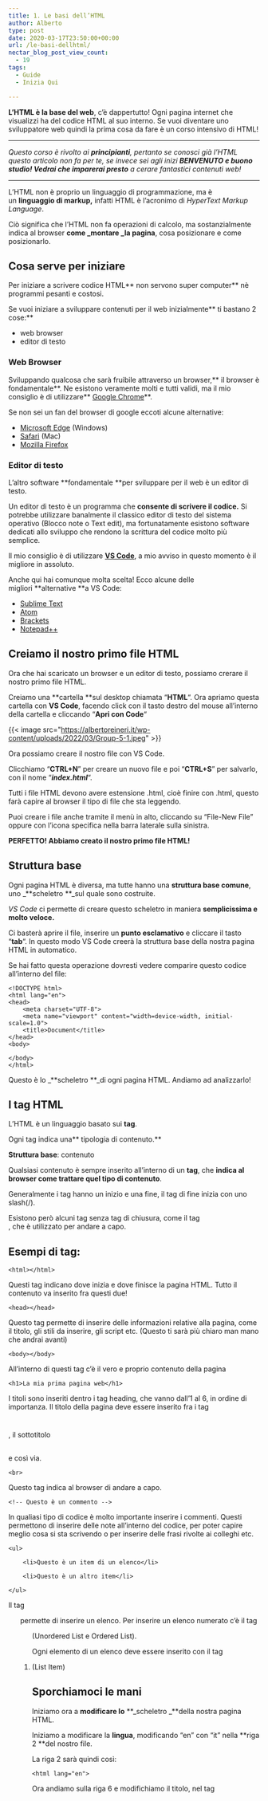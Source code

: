 ```yaml
---
title: 1. Le basi dell’HTML
author: Alberto
type: post
date: 2020-03-17T23:50:00+00:00
url: /le-basi-dellhtml/
nectar_blog_post_view_count:
  - 19
tags:
  - Guide
  - Inizia Qui

---
```

**L’HTML è la base del web**, c’è dappertutto! Ogni pagina internet che visualizzi ha del codice HTML al suo interno. Se vuoi diventare uno sviluppatore web quindi la prima cosa da fare è un corso intensivo di HTML!

<hr class="wp-block-separator"/>

_Questo corso è rivolto ai **principianti**, pertanto se conosci già l’HTML questo articolo non fa per te, se invece sei agli inizi **BENVENUTO **e buono studio! Vedrai che** imparerai presto** a cerare fantastici contenuti web!_

<hr class="wp-block-separator"/>

L’HTML non è proprio un linguaggio di programmazione, ma è un **linguaggio di markup,** infatti HTML è l’acronimo di _HyperText Markup Language_.

Ciò significa che l’HTML non fa operazioni di calcolo, ma sostanzialmente indica al browser **come _montare _la pagina**, cosa posizionare e come posizionarlo.

## Cosa serve per iniziare

Per iniziare a scrivere codice HTML** non servono super computer** nè programmi pesanti e costosi.

Se vuoi iniziare a sviluppare contenuti per il web inizialmente** ti bastano 2 cose:**

  * web browser
  * editor di testo

### Web Browser

Sviluppando qualcosa che sarà fruibile attraverso un browser,** il browser è fondamentale**. Ne esistono veramente molti e tutti validi, ma il mio consiglio è di utilizzare** <a href="https://www.google.com/intl/it_it/chrome/" rel="noreferrer noopener" target="_blank">Google Chrome</a>**.

Se non sei un fan del browser di google eccoti alcune alternative:

  * <a href="https://www.microsoft.com/it-it/edge" rel="noreferrer noopener" target="_blank">Microsoft Edge</a> (Windows)
  * <a href="https://www.apple.com/it/safari/" rel="noreferrer noopener" target="_blank">Safari</a> (Mac)
  * <a href="https://www.mozilla.org/it/firefox/new/" rel="noreferrer noopener" target="_blank">Mozilla Firefox</a>

### Editor di testo

L’altro software **fondamentale **per sviluppare per il web è un editor di testo.

Un editor di testo è un programma che **consente di scrivere il codice.** Si potrebbe utilizzare banalmente il classico editor di testo del sistema operativo (Blocco note o Text edit), ma fortunatamente esistono software dedicati allo sviluppo che rendono la scrittura del codice molto più semplice.

Il mio consiglio è di utilizzare **<a href="https://code.visualstudio.com/" rel="noreferrer noopener" target="_blank">VS Code</a>**, a mio avviso in questo momento è il migliore in assoluto.

Anche qui hai comunque molta scelta! Ecco alcune delle migliori **alternative **a VS Code:

  * <a href="https://www.sublimetext.com/" rel="noreferrer noopener" target="_blank">Sublime Text</a>
  * <a href="https://atom.io/" rel="noreferrer noopener" target="_blank">Atom</a>
  * <a href="http://brackets.io/" rel="noreferrer noopener" target="_blank">Brackets</a>
  * <a href="https://notepad-plus-plus.org/downloads/" rel="noreferrer noopener" target="_blank">Notepad++</a>

## Creiamo il nostro primo file HTML

Ora che hai scaricato un browser e un editor di testo, possiamo crerare il nostro primo file HTML.

Creiamo una **cartella **sul desktop chiamata “**HTML**“. Ora apriamo questa cartella con **VS Code**, facendo click con il tasto destro del mouse all’interno della cartella e cliccando “**Apri con Code**“

{{< image src="https://albertoreineri.it/wp-content/uploads/2022/03/Group-5-1.jpeg" >}}

Ora possiamo creare il nostro file con VS Code.

Clicchiamo “**CTRL+N**” per creare un nuovo file e poi “**CTRL+S**” per salvarlo, con il nome “**_index.html_**“.

Tutti i file HTML devono avere estensione .html, cioè finire con .html, questo farà capire al browser il tipo di file che sta leggendo.

Puoi creare i file anche tramite il menù in alto, cliccando su “File-New File” oppure con l’icona specifica nella barra laterale sulla sinistra.

**PERFETTO! Abbiamo creato il nostro primo file HTML!**

## Struttura base

Ogni pagina HTML è diversa, ma tutte hanno una **struttura base comune**, uno _**scheletro **_sul quale sono costruite.

_VS Code_ ci permette di creare questo scheletro in maniera **semplicissima e molto veloce.**

Ci basterà aprire il file, inserire un **punto esclamativo** e cliccare il tasto “**tab**“. In questo modo VS Code creerà la struttura base della nostra pagina HTML in automatico.

Se hai fatto questa operazione dovresti vedere comparire questo codice all’interno del file:

<pre class="wp-block-code"><code>&lt;!DOCTYPE html&gt;
&lt;html lang="en"&gt;
&lt;head&gt;
    &lt;meta charset="UTF-8"&gt;
    &lt;meta name="viewport" content="width=device-width, initial-scale=1.0"&gt;
    &lt;title&gt;Document&lt;/title&gt;
&lt;/head&gt;
&lt;body&gt;

&lt;/body&gt;
&lt;/html&gt;</code></pre>

Questo è lo _**scheletro **_di ogni pagina HTML. Andiamo ad analizzarlo!

## I tag HTML

L’HTML è un linguaggio basato sui **tag**.

Ogni tag indica una** tipologia di contenuto.**

**Struttura base**: <nometag>contenuto</nometag>

Qualsiasi contenuto è sempre inserito all’interno di un **tag**, che **indica al browser come trattare quel tipo di contenuto**.

Generalmente i tag hanno un inizio e una fine, il tag di fine inizia con uno slash(/).

Esistono però alcuni tag senza tag di chiusura, come il tag <br/>, che è utilizzato per andare a capo.

## Esempi di tag:

<pre class="wp-block-code"><code>&lt;html&gt;&lt;/html&gt;</code></pre>

Questi tag indicano dove inizia e dove finisce la pagina HTML. Tutto il contenuto va inserito fra questi due!

<pre class="wp-block-code"><code>&lt;head&gt;&lt;/head&gt;</code></pre>

Questo tag permette di inserire delle informazioni relative alla pagina, come il titolo, gli stili da inserire, gli script etc. (Questo ti sarà più chiaro man mano che andrai avanti)

<pre class="wp-block-code"><code>&lt;body&gt;&lt;/body&gt;</code></pre>

All’interno di questi tag c’è il vero e proprio contenuto della pagina

<pre class="wp-block-code"><code>&lt;h1&gt;La mia prima pagina web&lt;/h1&gt;</code></pre>

I titoli sono inseriti dentro i tag heading, che vanno dall’1 al 6, in ordine di importanza. Il titolo della pagina deve essere inserito fra i tag <h1></h1>, il sottotitolo <h2></h2> e così via.

<pre class="wp-block-code"><code>&lt;br&gt;</code></pre>

Questo tag indica al browser di andare a capo.

<pre class="wp-block-code"><code>&lt;!-- Questo è un commento --&gt;</code></pre>

In qualiasi tipo di codice è molto importante inserire i commenti. Questi permettono di inserire delle note all’interno del codice, per poter capire meglio cosa si sta scrivendo o per inserire delle frasi rivolte ai colleghi etc.

<pre class="wp-block-code"><code>&lt;ul&gt;

    &lt;li&gt;Questo è un item di un elenco&lt;/li&gt;

    &lt;li&gt;Questo è un altro item&lt;/li&gt;

&lt;/ul&gt;</code></pre>

Il tag <ul> permette di inserire un elenco. Per inserire un elenco numerato c’è il tag <ol> (Unordered List e Ordered List).

Ogni elemento di un elenco deve essere inserito con il tag <li> (List Item)

## Sporchiamoci le mani

Iniziamo ora a **modificare lo** **_scheletro _**della nostra pagina HTML.

Iniziamo a modificare la **lingua**, modificando “en” con “it” nella **riga 2 **del nostro file.

La riga 2 sarà quindi così:

<pre class="wp-block-code"><code>&lt;html lang="en"&gt;</code></pre>

Ora andiamo sulla riga 6 e modifichiamo il titolo, nel tag **_<title>_**.

Chiamiamo questa pagina “**La mia prima pagina web**“

<pre class="wp-block-code"><code>&lt;title&gt;La mia prima pagina web&lt;/title&gt;</code></pre>

Ora salviamo il file e apriamolo, semplicemente aprendo la cartella “**HTML**” e facendoci **doppio click** sopra.

{{< image src="https://albertoreineri.it/wp-content/uploads/2022/03/image-1536x529-1-1024x353.png" >}}

Ci troveremo di fonte una **pagina completamente bianca**, perché non abbiamo ancora inserito nessun codice nel contenuto.

Possiamo vedere però che il nome della scheda in alto è “**La mia prima pagina web**“. Questo è il **_<title>_** della nostra pagina.

**Ora inseriamo un po’ di contenuto.**

Andiamo **fra i tag <body></body>** e inseriamo questo:

<pre class="wp-block-code"><code>   &lt;h1&gt;La mia prima pagina web&lt;/h1&gt;
    &lt;p&gt;Benvenuto nella mia prima pagina web!&lt;/p&gt;
    &lt;br&gt;&lt;!-- questo è un a capo--&gt;
    &lt;p&gt;Questo è il secondo paragrafo della mia prima pagina web&lt;/p&gt;
    &lt;br&gt;
    &lt;h2&gt;Elenco&lt;/h2&gt;
    &lt;ul&gt;
        &lt;li&gt;Primo Item&lt;/li&gt;
        &lt;li&gt;Secondo Item&lt;/li&gt;
    &lt;/ul&gt;</code></pre>

Ora** salva la pagina e aggiornala nel browser**, vedrai comparire del contenuto!

{{< image src="https://albertoreineri.it/wp-content/uploads/2022/03/image-1.png" >}}

Non è difficile da capire, ogni tag spiega se stesso.

**CONGRATULAZIONI!**

**Hai appena creato la tua prima pagina web!**

Ma addentriamoci ancora un po’ nell’HTML.

## Inseriamo un’immagine

Per inserire un’immagine in una pagina HTML bisogna utilizzare il tag **<img/>**, con alcuni attributi.

Gli **attributi **forniscono **informazioni aggiuntive **ai tag html. Per esempio il tag <img/> indicherà al browser di inserire un’immagine, ma quale immagine? A questa domanda rispondiamo con l’attributo “**src**“, cioè la sorgente da cui il browser può attingere per inserire l’immagine.

Esempio:

<pre class="wp-block-code"><code>&lt;img src="immagini/foto.jpg"&gt;</code></pre>

In questo esempio il browser inserirà l’immagine** foto.jpg **presente nella cartella “**immagini**“.

Proviamo ora ad inserire un’immagine nella nostra pagina.

Andiamo nella nostra cartella “**HTML**” sul desktop e creiamo una cartella chiamata “**img**“, all’interno di questa cartella inseriamo ora una qualsiasi immagine in formato **JPG**.

Adesso** richiamiamo l’immagine nel nostro file _index.html_,** in questo modo:

<pre class="wp-block-code"><code>&lt;img src="img/immagine.jpg"&gt;</code></pre>

Ora **salviamo **il file e **aggiorniamo **il browser.

{{< image src="https://albertoreineri.it/wp-content/uploads/2022/03/image-2-768x370-1.png" >}}

Vediamo che l’immagine viene visualizzata nella nostra pagina html.

Però è un po’** troppo grande!** Almeno nel mio caso, questo dipende dalle dimensioni dell’immagine.

Per visualizzare l’immagine in modo più carino possiamo aggiungere un altro attributo al nostro tag <img/>: **l’attributo height o width**

<pre class="wp-block-code"><code>    &lt;img src="img/immagine.jpg" width="200"&gt;</code></pre>

In questo modo sto **impostando la larghezza dell’immagine a 200px.** Ed ecco che si vede tutto decisamente meglio.

{{< image src="https://albertoreineri.it/wp-content/uploads/2022/03/image-3.png" >}}

In questo modo posso **ridimensionare **l’immagine.

Ora **andiamo ancora più a fondo **nell’html.

## I contenitori

Nelle nostre pagine html possiamo inserire dei **contenitori**, nei quali inserire del contenuto. Questi sono molto utili per **suddividere le pagine e gestire i contenuti al meglio.**

### <div>

Un primo tipo di contenitore è il tag **<div>**. Questo crea una **sezione **nella pagina. È un **block element**, cioè il contenuto dopo questo tag è inserito** a capo**.

### <span>

Lo **<span>** è un contenitore ma **inline**, cioè **non va a capo** dopo di esso.

Se voglio creare un quadrato verde nel sito dovrò utilizzare un <div>, se invece voglio colorare una parola di rosso allora userò il tag <span>.

**Eccoti un esempio:**

Aggiungi questo codice a_** index.html**_

<pre class="wp-block-code"><code>    &lt;div style="background-color: green;"&gt;
        Questo è un contenitore con sfondo verde
    &lt;/div&gt;
    &lt;p&gt;
        Questo è un paragrafo con del testo inserito a caso. In questo testo voglio &lt;span style="color:red"&gt;colorare&lt;/span&gt; una parola di rosso
    &lt;/p&gt;</code></pre>

ed ecco il **risultato**

{{< image src="https://albertoreineri.it/wp-content/uploads/2022/03/image-4-1536x666-1-1024x444.png" >}}

Per inserire i colori ho utilizzato l’attributo “style”, che permette di inserire del codice CSS all’interno dell’HTML, ma lo vedremo meglio nella[ guida][1] [al CSS.][2]

## I form

Un altro elemento molto importante di una pagina web è il **form**.

Navigando online avrai compilato moltissime volte dei **moduli**, che siano di contatto, di prenotazione etc.

Per inserire un form occorre utilizzare il tag **<form></form>** e al suo interno inserire **le tipologia di input **richieste.

**Esempio **di form:

<pre class="wp-block-code"><code>  &lt;form&gt;
        &lt;input type="text" placeholder="Nome"&gt;
        &lt;br&gt;&lt;br&gt;
        &lt;input type="text" placeholder="Cognome"&gt;
        &lt;br&gt;&lt;br&gt;
        &lt;select name="select" id=""&gt;
            &lt;option value="0"&gt;Opzione 1&lt;/option&gt;
            &lt;option value="1"&gt;Opzione 2&lt;/option&gt;
            &lt;option value="2"&gt;Opzione 3&lt;/option&gt;
        &lt;/select&gt;
        &lt;br&gt;&lt;br&gt;
        &lt;textarea name="" id="" cols="30" rows="10" placeholder="Inserisci il testo qui."&gt;&lt;/textarea&gt;
        &lt;br&gt;&lt;br&gt;
        &lt;input type="checkbox" name="privacy" value="0"&gt;Accetto la Privacy Policy
        &lt;br&gt;&lt;br&gt;
        &lt;button&gt;Invia&lt;/button&gt;
    &lt;/form&gt;</code></pre>

Prova a inserire questo codice in**_ index.html_**, salvare e aggiornare.

Vedrai comparire dei campi compilabili.

**Questi campi sono**

  * input di tipo text nel caso del nome e del cognome.
  * select nel caso del menù a tendina
  * textarea nel caso dell’area di testo
  * input di tipo checkbox per accettare la privacy
  * button per il bottone di invio

Premendo sul tasto “**Invia**” non succederà nulla. Per far svolgere un’azione alla nostra pagina html occorre integrarla con altri linguaggi. Ricordi che **l’HTML è solamente un linguaggio di markup**, non di programmazione.

Per questa guida è tutto. Ti lascio ancora **il codice per intero della nostra _index.html_ **con i **commenti **che spiegano cosa fa ogni cosa.

<pre class="wp-block-code"><code>&lt;!DOCTYPE html&gt;
&lt;html lang="en"&gt;

&lt;head&gt;
    &lt;meta charset="UTF-8"&gt;
    &lt;meta name="viewport" content="width=device-width, initial-scale=1.0"&gt;
    &lt;title&gt;La mia prima pagina web&lt;/title&gt;&lt;!-- Il titolo della pagina che appare nella scheda del browser --&gt;
&lt;/head&gt;

&lt;body&gt;
    &lt;!-- Titolo --&gt;
    &lt;h1&gt;La mia prima pagina web&lt;/h1&gt;
    &lt;!-- Paragrafo --&gt;
    &lt;p&gt;Benvenuto nella mia prima pagina web!&lt;/p&gt;

    &lt;br&gt;&lt;!-- questo è un a capo--&gt;

    &lt;!-- Sottotitolo --&gt;
    &lt;h2&gt;Sottotitolo&lt;/h2&gt;

    &lt;p&gt;Questo è il secondo paragrafo della mia prima pagina web&lt;/p&gt;

    &lt;br&gt;

    &lt;h2&gt;Elenco&lt;/h2&gt;
    &lt;!-- Elenco --&gt;
    &lt;ul&gt;
        &lt;li&gt;Primo Item&lt;/li&gt;&lt;!-- Item di un elenco --&gt;
        &lt;li&gt;Secondo Item&lt;/li&gt;
    &lt;/ul&gt;

    &lt;!-- Immagine --&gt;
    &lt;img src="img/immagine.jpg" width="200"&gt;

    &lt;!-- DIV: block element --&gt;
    &lt;div style="background-color: green;"&gt;
        Questo è un contenitore con sfondo verde
    &lt;/div&gt;

    &lt;!-- SPAN: inline element --&gt;
    &lt;p&gt;
        Questo è un paragrafo con del testo inserito a caso. In questo testo voglio
        &lt;span style="color:red"&gt;colorare&lt;/span&gt; una parola di rosso
    &lt;/p&gt;

    &lt;!-- FORM --&gt;
    &lt;form&gt;
        &lt;!-- Casella di testo --&gt;
        &lt;input type="text" placeholder="Nome"&gt;
        &lt;br&gt;&lt;br&gt;
        &lt;input type="text" placeholder="Cognome"&gt;
        &lt;br&gt;&lt;br&gt;
        &lt;!-- Menù a tendina --&gt;
        &lt;select name="select" id=""&gt;
            &lt;option value="0"&gt;Opzione 1&lt;/option&gt;
            &lt;option value="1"&gt;Opzione 2&lt;/option&gt;
            &lt;option value="2"&gt;Opzione 3&lt;/option&gt;
        &lt;/select&gt;
        &lt;br&gt;&lt;br&gt;
        &lt;!-- Area di testo --&gt;
        &lt;textarea name="" id="" cols="30" rows="10" placeholder="Inserisci il testo qui."&gt;&lt;/textarea&gt;
        &lt;br&gt;&lt;br&gt;
        &lt;!-- Checkbox--&gt;
        &lt;input type="checkbox" name="privacy" value="0"&gt;Accetto la Privacy Policy
        &lt;br&gt;&lt;br&gt;
        &lt;!-- Bottone --&gt;
        &lt;button&gt;Invia&lt;/button&gt;
    &lt;/form&gt;
&lt;/body&gt;

&lt;/html&gt;</code></pre>

**Ora puoi iniziare a smanettare un po’ con i tag** che hai imparato, provando a **creare e modificare qualche pagina HTML!**



<p class="has-text-align-right">
  Leggi anche <em><a href="https://albertoreineri.it/guide/le-basi-del-css/">Le basi del CSS &gt;&gt;</a></em>
</p>
<div class="wp-block-buttons is-content-justification-right is-layout-flex wp-container-core-buttons-is-layout-2 wp-block-buttons-is-layout-flex">
</div>

 [1]: https://albertoreineri.it/guide/le-basi-del-css/
 [2]: https://albertoreineri.it/corso-intensivo-di-css/side
</span></div></span></span></div></div></title></title></li></ol></ul>